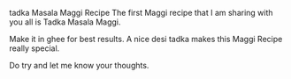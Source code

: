 tadka Masala Maggi Recipe
The first Maggi recipe that I am sharing with you all is Tadka Masala Maggi.

Make it in ghee for best results. A nice desi tadka makes this Maggi Recipe really special.

Do try and let me know your thoughts.